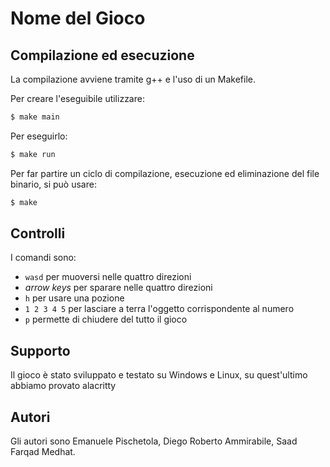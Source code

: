# Nome del Gioco

## Compilazione ed esecuzione

La compilazione avviene tramite g++ e l'uso di un Makefile.

Per creare l'eseguibile utilizzare:
```sh
$ make main
```

Per eseguirlo:
```sh
$ make run
```

Per far partire un ciclo di compilazione, esecuzione ed eliminazione del file binario, si può usare:
```sh
$ make
```

## Controlli

I comandi sono:
* `wasd` per muoversi nelle quattro direzioni
* *arrow keys* per sparare nelle quattro direzioni
* `h` per usare una pozione
* `1 2 3 4 5` per lasciare a terra l'oggetto corrispondente al numero
* `p` permette di chiudere del tutto il gioco

## Supporto

Il gioco è stato sviluppato e testato su Windows e Linux, su quest'ultimo abbiamo provato alacritty

## Autori

Gli autori sono Emanuele Pischetola, Diego Roberto Ammirabile, Saad Farqad Medhat.